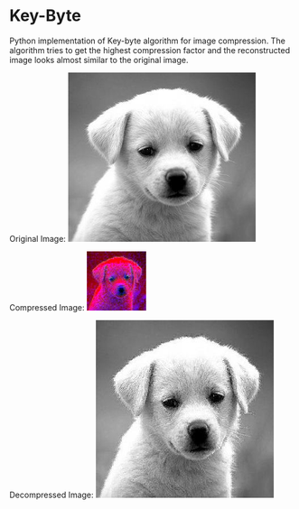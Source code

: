 # Key-Byte
Python implementation of Key-byte algorithm for image compression. The algorithm tries to get the highest compression factor and the reconstructed image looks almost similar to the original image.


Original Image:
![](Dog.jpg)

Compressed Image:
![](Dog(compressed).jpg)

Decompressed Image:
![](Dog(decompressed).jpg)
